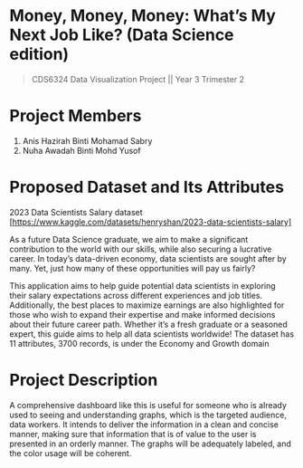 # Money, Money, Money: What’s My Next Job Like? (Data Science edition)
> CDS6324 Data Visualization Project || Year 3 Trimester 2

# Project Members
1. Anis Hazirah Binti Mohamad Sabry
2. Nuha Awadah Binti Mohd Yusof

# Proposed Dataset and Its Attributes
2023 Data Scientists Salary dataset [https://www.kaggle.com/datasets/henryshan/2023-data-scientists-salary]

As a future Data Science graduate, we aim to make a significant contribution to the world with our skills, while also securing a lucrative career. In today’s data-driven economy, data scientists are sought after by many. Yet, just how many of these opportunities will pay us fairly?

This application aims to help guide potential data scientists in exploring their salary expectations across different experiences and job titles. Additionally, the best places to maximize earnings are also highlighted for those who wish to expand their expertise and make informed decisions about their future career path. Whether it’s a fresh graduate or a seasoned expert, this guide aims to help all data scientists worldwide! 
The dataset has 11 attributes, 3700 records, is under the Economy and Growth domain

# Project Description
A comprehensive dashboard like this is useful for someone who is already used to seeing and understanding graphs, which is the targeted audience, data workers. It intends to deliver the information in a clean and concise manner, making sure that information that is of value to the user is presented in an orderly manner. The graphs will be adequately labeled, and the color usage will be coherent. 
